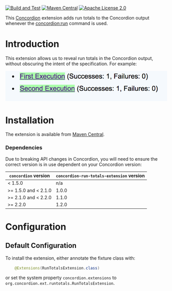 [![Build and Test](https://github.com/concordion/concordion-run-totals-extension/actions/workflows/ci.yml/badge.svg)](https://github.com/concordion/concordion-run-totals-extension/actions/workflows/ci.yml)
[![Maven Central](https://img.shields.io/maven-central/v/org.concordion/concordion-run-totals-extension.svg)](http://search.maven.org/#search%7Cga%7C1%7Cg%3A%22org.concordion%22%20AND%20a%3A%22concordion-run-totals-extension%22)
[![Apache License 2.0](https://img.shields.io/badge/license-Apache%202.0-blue.svg)](http://www.apache.org/licenses/LICENSE-2.0.html)

This [Concordion](http://www.concordion.org) extension adds run totals to the Concordion output whenever the [concordion:run](https://concordion.org/Tutorial.html#concordion:run) command is used.

# Introduction

This extension allows us to reveal run totals in the Concordion output, without obscuring the intent of the specification. For example:

![Run Totals Output Image](images/RunTotalsOutput.png)

# Installation
The extension is available from [Maven Central](http://search.maven.org/#search%7Cga%7C1%7Cg%3A%22org.concordion%22%20AND%20a%3A%22concordion-run-totals-extension%22).

### Dependencies
Due to breaking API changes in Concordion, you will need to ensure the correct version is in use dependent on your Concordion version:

| `concordion` version | `concordion-run-totals-extension` version |
| ------------------   | ---------------------- |
| <  1.5.0             | n/a                    |
| >= 1.5.0 and < 2.1.0 | 1.0.0                  |
| >= 2.1.0 and < 2.2.0 | 1.1.0                  |
| >= 2.2.0             | 1.2.0                  |

# Configuration

## Default Configuration

To install the extension, either annotate the fixture class with:

```java
    @Extensions(RunTotalsExtension.class)
```

or set the system property `concordion.extensions` to `org.concordion.ext.runtotals.RunTotalsExtension`.
